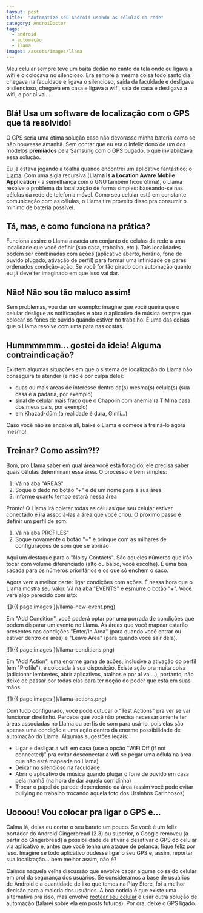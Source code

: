 ```yaml
---
layout: post
title:  "Automatize seu Android usando as células da rede"
category: AndroiDoctor
tags:
  - android
  - automação
  - llama
images: /assets/images/llama
---
```


Meu celular sempre teve um baita dedão no canto da tela onde eu ligava a wifi e o colocava no
silencioso. Era sempre a mesma coisa todo santo dia: chegava na faculdade e ligava o silencioso,
saída da faculdade e desligava o silencioso, chegava em casa e ligava a wifi, saía de casa e
desligava a wifi, e por aí vai...

## Blá! Usa um software de localização com o GPS que tá resolvido!

O GPS seria uma ótima solução caso não devorasse minha bateria como se não houvesse amanhã. Sem
contar que eu era o infeliz dono de um dos modelos **premiados** pela Samsung com o GPS bugado, o
que inviabilizava essa solução.

Eu já estava jogando a toalha quando encontrei um aplicativo fantástico: o [Llama][]. Com uma sigla
recursiva (**Llama is a Location Aware Mobile Application** - a semelhança com o GNU também ficou
ótima), o Llama resolve o problema da localização de forma simples: baseando-se nas células da rede
de telefonia móvel. Como seu celular está em constante comunicação com as células, o Llama tira
proveito disso pra consumir o mínimo de bateria possível.

## Tá, mas, e como funciona na prática?

Funciona assim: o Llama associa um conjunto de células da rede a uma localidade que você definir
(sua casa, trabalho, etc.). Tais localidades podem ser combinadas com ações (aplicativo aberto,
horário, fone de ouvido plugado, ativação de perfil) para formar uma infinidade de pares ordenados
condição-ação. Se você for tão pirado com automação quanto eu já deve ter imaginado em que isso vai
dar.

## Não! Não sou tão maluco assim!

Sem problemas, vou dar um exemplo: imagine que você queira que o celular desligue as notificações e
abra o aplicativo de música sempre que colocar os fones de ouvido quando estiver no trabalho. É uma
das coisas que o Llama resolve com uma pata nas costas.

## Hummmmmm... gostei da ideia! Alguma contraindicação?

Existem algumas situações em que o sistema de localização do Llama não conseguirá te atender (e não
é por culpa dele):

* duas ou mais áreas de interesse dentro da(s) mesma(s) célula(s) (sua casa e a padaria, por exemplo)
* sinal de celular mais fraco que o Chapolin com anemia (a TIM na casa dos meus pais, por exemplo)
* em Khazad-dûm (a realidade é dura, Gimli...)

Caso você não se encaixe ali, baixe o Llama e comece a treiná-lo agora mesmo!

## Treinar? Como assim?!?

Bom, pro Llama saber em qual área você está foragido, ele precisa saber quais células determinam
essa área. O processo é bem simples:

1. Vá na aba "AREAS"
1. Soque o dedo no botão "+" e dê um nome para a sua área
1. Informe quanto tempo estará nessa área

Pronto! O Llama irá coletar todas as células que seu celular estiver conectado e irá associá-las à
área que você criou. O próximo passo é definir um perfil de som:

1. Vá na aba PROFILES"
1. Soque novamente o botão "+" e brinque com as milhares de configurações de som que se abrirão

Aqui um destaque para o "Noisy Contacts". São aqueles números que irão tocar com volume diferenciado
(alto ou baixo, você escolhe). É uma boa sacada para os números prioritários e os que só enchem o
saco.

Agora vem a melhor parte: ligar condições com ações. É nessa hora que o Llama mostra seu valor. Vá
na aba "EVENTS" e esmurre o botão "+". Você verá algo parecido com isto:

![]({{ page.images }}/llama-new-event.png)

Em "Add Condition", você poderá optar por uma porrada de condições que podem disparar um evento no
Llama. As áreas que você mapear estarão presentes nas condições "Enter/In Area" (para quando você
entrar ou estiver dentro da área) e "Leave Area" (para quando você sair dela).

![]({{ page.images }}/llama-conditions.png)

Em "Add Action", uma enorme gama de ações, inclusive a ativação do perfil (em "Profile"), é colocada
à sua disposição. Existe ação pra muita coisa (adicionar lembretes, abrir aplicativos, atalhos e por
aí vai...), portanto, não deixe de passar por todas elas para ter noção do poder que está em suas
mãos.

![]({{ page.images }}/llama-actions.png)

Com tudo configurado, você pode cutucar o "Test Actions" pra ver se vai funcionar direitinho.
Perceba que você não precisa necessariamente ter áreas associadas no Llama ou perfis de som para
usá-lo, pois elas são apenas uma condição e uma ação dentro da enorme possibilidade de automação do
Llama. Algumas sugestões legais:

* Ligar e desligar a wifi em casa (use a opção "WiFi Off (if not connected)" pra evitar desconectar
  a wifi se pegar uma célula na área que não está mapeada no Llama)
* Deixar no silencioso na faculdade
* Abrir o aplicativo de música quando plugar o fone de ouvido em casa pela manhã (na hora de dar
  aquela corridinha)
* Trocar o papel de parede dependendo da área (assim você pode evitar bullying no trabalho trocando
  aquela foto dos Ursinhos Carinhosos)

## Uoooou! Vou colocar pra ligar o GPS e...

Calma lá, deixa eu cortar o seu barato um pouco. Se você é um feliz portador do Android Gingerbread
(2.3) ou superior, o Google removeu (a partir do Gingerbread) a possibilidade de ativar e desativar
o GPS do celular via aplicativo e, antes que você tenha um ataque de pelanca, fique feliz por isso.
Imagine se todo aplicativo pudesse ligar o seu GPS e, assim, reportar sua localização... bem melhor
assim, não é?

Caímos naquela velha discussão que envolve capar alguma coisa do celular em prol da segurança dos
usuários. Se consideramos a base de usuários de Android e a quantidade de lixo que temos na Play
Store, foi a melhor decisão para a maioria dos usuários. A boa notícia é que existe uma alternativa
pra isso, mas envolve [rootear seu celular][post-root] e usar outra solução de automação (falarei
sobre ela em posts futuros). Por ora, deixe o GPS ligado.

[llama]: <https://play.google.com/store/apps/details?id=com.kebab.Llama>
[post-root]: <{% link_to_post root %}>
